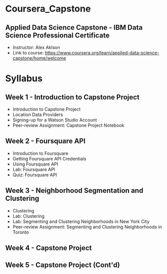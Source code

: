 # Coursera_Capstone
## Applied Data Science Capstone - IBM Data Science Professional Certificate
- Instructor: Alex Aklson
- Link to course: https://www.coursera.org/learn/applied-data-science-capstone/home/welcome

# Syllabus
## Week 1 - Introduction to Capstone Project
- Introduction to Capstone Project
- Location Data Providers
- Signing-up for a Watson Studio Account
- Peer-review Assignment: Capstone Project Notebook

## Week 2 - Foursquare API
- Introduction to Foursquare
- Getting Foursquare API Credentials
- Using Foursquare API
- Lab: Foursquare API
- Quiz: Foursquare API

## Week 3 - Neighborhood Segmentation and Clustering
- Clustering
- Lab: Clustering
- Lab: Segmenting and Clustering Neighborhoods in New York City
- Peer-review Assignment: Segmenting and Clustering Neighborhoods in Toronto

## Week 4 - Capstone Project
## Week 5 - Capstone Project (Cont'd)
